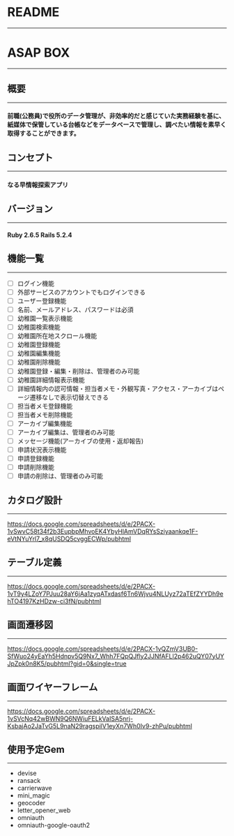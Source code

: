 # README
***
# ASAP BOX
***
## 概要
***
#### 前職(公務員)で役所のデータ管理が、非効率的だと感じていた実務経験を基に、紙媒体で保管している台帳などをデータベースで管理し、調べたい情報を素早く取得することができます。
## コンセプト
***
#### なる早情報探索アプリ
## バージョン
***
#### Ruby 2.6.5 Rails 5.2.4
## 機能一覧
***
* [ ] ログイン機能
 * [ ] 外部サービスのアカウントでもログインできる
* [ ] ユーザー登録機能
 * [ ] 名前、メールアドレス、パスワードは必須
* [ ] 幼稚園一覧表示機能
* [ ] 幼稚園検索機能
* [ ] 幼稚園所在地スクロール機能
* [ ] 幼稚園登録機能
* [ ] 幼稚園編集機能
* [ ] 幼稚園削除機能
 * [ ] 幼稚園登録・編集・削除は、管理者のみ可能
* [ ] 幼稚園詳細情報表示機能
 * [ ] 詳細情報内の認可情報・担当者メモ・外観写真・アクセス・アーカイブはページ遷移なしで表示切替えできる
* [ ] 担当者メモ登録機能
* [ ] 担当者メモ削除機能
* [ ] アーカイブ編集機能
 * [ ] アーカイブ編集は、管理者のみ可能
* [ ] メッセージ機能(アーカイブの使用・返却報告)
* [ ] 申請状況表示機能
* [ ] 申請登録機能
* [ ] 申請削除機能
 * [ ] 申請の削除は、管理者のみ可能

## カタログ設計
 ***
<https://docs.google.com/spreadsheets/d/e/2PACX-1vSwvC58t34f2b3EupbpMhvoEK4YbyHlAmVDqRYsSziyaankqe1F-eVtNYuYrl7_x8qUSDQ5cvggECWp/pubhtml>

## テーブル定義
***
<https://docs.google.com/spreadsheets/d/e/2PACX-1vT9y4LZoY7PJuu28aY6jAa1zyqATxdasf6Tn6Wjvu4NLUyz72aTEfZYYDh9ehTO4197KzHDzw-ci3fN/pubhtml>

## 画面遷移図
***
<https://docs.google.com/spreadsheets/d/e/2PACX-1vQZmV3UB0-SfWuo24yEaYh5Hdnpv5Q9Nx7_Whh7FQpQJfly2JJNfAFLl2p462uQY07yUYJpZpk0n8K5/pubhtml?gid=0&single=true>

## 画面ワイヤーフレーム
***
<https://docs.google.com/spreadsheets/d/e/2PACX-1vSVcNq42wBWN9Q6NWiuFELkVaISA5nrj-KsbajAo2JaTvG5L9naN29ragspilV1eyXn7Wh0Iv9-zhPu/pubhtml>

## 使用予定Gem
***
+ devise
+ ransack
+ carrierwave
+ mini_magic
+ geocoder
+ letter_opener_web
+ omniauth
+ omniauth-google-oauth2
